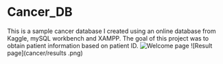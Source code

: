# Cancer_DB
This is a sample cancer database I created using an online database from Kaggle, mySQL workbench  and XAMPP. The goal of this project was to obtain patient information based on patient ID. 
![Welcome page]()
![Result page](cancer/results .png)

